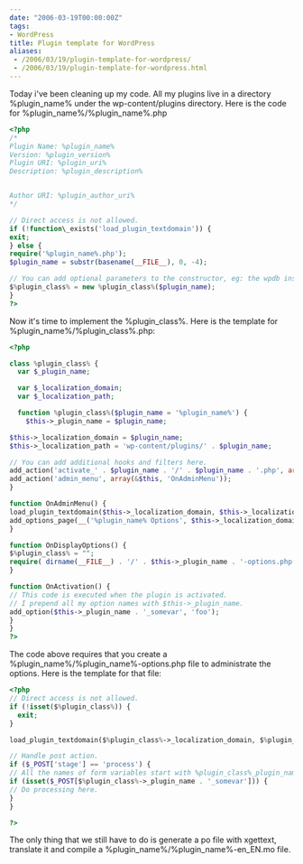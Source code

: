```yaml
---
date: "2006-03-19T00:00:00Z"
tags:
- WordPress
title: Plugin template for WordPress
aliases:
 - /2006/03/19/plugin-template-for-wordpress/
 - /2006/03/19/plugin-template-for-wordpress.html
---
```

Today i've been cleaning up my code. All my plugins live in a directory %plugin_name% under the wp-content/plugins directory. Here is the code for %plugin_name%/%plugin_name%.php

```php
<?php
/*
Plugin Name: %plugin_name%
Version: %plugin_version%
Plugin URI: %plugin_uri%
Description: %plugin_description%


Author URI: %plugin_author_uri%
*/

// Direct access is not allowed.
if (!function\_exists('load_plugin_textdomain')) {
exit;
} else {
require('%plugin_name%.php');
$plugin_name = substr(basename(__FILE__), 0, -4);

// You can add optional parameters to the constructor, eg: the wpdb instance.
$%plugin_class% = new %plugin_class%($plugin_name);
}
?>
```

Now it's time to implement the %plugin_class%. Here is the template for %plugin_name%/%plugin_class%.php:

```php
<?php

class %plugin_class% {
  var $_plugin_name;

  var $_localization_domain;
  var $_localization_path;

  function %plugin_class%($plugin_name = '%plugin_name%') {
    $this->_plugin_name = $plugin_name;

$this->_localization_domain = $plugin_name;
$this->_localization_path = 'wp-content/plugins/' . $plugin_name;

// You can add additional hooks and filters here.
add_action('activate_' . $plugin_name . '/' . $plugin_name . '.php', array(&$this, 'OnActivation'));
add_action('admin_menu', array(&$this, 'OnAdminMenu'));
}

function OnAdminMenu() {
load_plugin_textdomain($this->_localization_domain, $this->_localization_path);
add_options_page(__('%plugin_name% Options', $this->_localization_domain), __('%plugin_name%', $this->_localization_domain), 'manage_options',$this->_plugin_name . '/' . $this->_plugin_name . '-options.php', array(&$this, 'OnDisplayOptions'));
}

function OnDisplayOptions() {
$%plugin_class% = "";
require( dirname(__FILE__) . '/' . $this->_plugin_name . '-options.php');
}

function OnActivation() {
// This code is executed when the plugin is activated.
// I prepend all my option names with $this->_plugin_name.
add_option($this->_plugin_name . '_somevar', 'foo');
}
}
?>
```

The code above requires that you create a %plugin_name%/%plugin_name%-options.php file to administrate the options. Here is the template for that file:

```php
<?php
// Direct access is not allowed.
if (!isset($%plugin_class%)) {
  exit;
}

load_plugin_textdomain($%plugin_class%->_localization_domain, $%plugin_class%->_localization_path);

// Handle post action.
if ($_POST['stage'] == 'process') {
// All the names of form variables start with %plugin_class%_plugin_name.
if (isset($_POST[$%plugin_class%->_plugin_name . '_somevar'])) {
// Do processing here.
}
}

?>

```

The only thing that we still have to do is generate a po file with xgettext, translate it and compile a %plugin_name%/%plugin_name%-en_EN.mo file.
